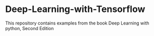 # Deep-Learning-with-Tensorflow
This repository contains examples from the book Deep Learning with python, Second Edition
